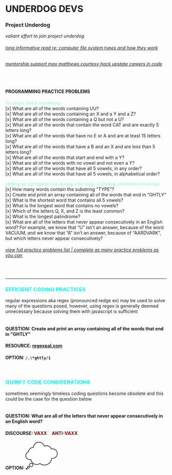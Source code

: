 # **UNDERDOG DEVS**

### **Project Underdog**

_valiant effort to join project underdog_

###### [long informative read re: computer file system types and how they work](https://www.freecodecamp.org/news/file-systems-architecture-explained/)

###### [mentorship support max matthews courtesy hack upstate careers in code](https://maxmatthe.ws/)

<br>

#### PROGRAMMING PRACTICE PROBLEMS<br>

<span style="color: #7FFFD4">for loops and if conditions</span><br>
[x] What are all of the words containing UU?<br>
[x] What are all of the words containing an X and a Y and a Z?<br>
[x] What are all of the words containing a Q but not a U?<br>
[x] What are all of the words that contain the word CAT and are exactly 5 letters long?<br>
[x] What are all of the words that have no E or A and are at least 15 letters long?<br>
[x] What are all of the words that have a B and an X and are less than 5 letters long?<br>
[x] What are all of the words that start and end with a Y?<br>
[x] What are all of the words with no vowel and not even a Y?<br>
[x] What are all of the words that have all 5 vowels, in any order?<br>
[x] What are all of the words that have all 5 vowels, in alphabetical order?<br>

<span style="color: #7FFFD4">setting up storage to use during a for loop, including counters and arrays</span><br>
[x] How many words contain the substring "TYPE”?<br>
[x] Create and print an array containing all of the words that end in "GHTLY"<br>
[x] What is the shortest word that contains all 5 vowels?<br>
[x] What is the longest word that contains no vowels?<br>
[x] Which of the letters Q, X, and Z is the least common?<br>
[x] What is the longest palindrome?<br>
[x] What are all of the letters that never appear consecutively in an English word? For example, we know that “U” isn’t an answer, because of the word VACUUM, and we know that “A” isn’t an answer, because of “AARDVARK”, but which letters never appear consecutively?<br>

###### [view full practice problems list | complete as many practice problems as you can](https://paper.dropbox.com/doc/Programming-practice-problems-Qp6jAVBXAuDZWiz5x6r9J)

<br>

---

### <span style="color: #00FFFF">EFFICIENT CODING PRACTICES</span><br>

regular expressions aka regex (pronounced redge ex) may be used to solve many of the questions posed, however, using regex is generally deemed unnecessary because solving them with javascript is sufficient
<br>
<br>

#### **QUESTION:** Create and print an array containing all of the words that end in "GHTLY"

#### **RESOURCE:** <a href="https://www.regexpal.com/">regexpal.com</a>

#### **OPTION:** `/.\*ghtly/i`

<br>

### <span style="color: #00FFFF">QUIRKY CODE CONSIDERATIONS</span><br>

sometimes seemingly timeless coding questions become obsolete and this could be the case for the question below
<br>
<br>

#### **QUESTION:** What are all of the letters that never appear consecutively in an English word?

#### **DISCOURSE:** <span style="color: #8B0000">VAXX <span style="color: whitesmoke">v</span> ANTI-VAXX</span>

#### **OPTION:** <img src="images/thoughts.png" width="20%">
